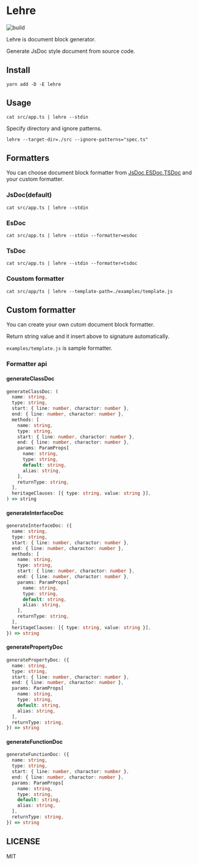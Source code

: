 # Lehre

![build](https://github.com/heavenshell/ts-lehre/workflows/build/badge.svg)

Lehre is document block generator.

Generate JsDoc style document from source code.

## Install

```console
yarn add -D -E lehre
```

## Usage

```console
cat src/app.ts | lehre --stdin
```

Specify directory and ignore patterns.

```console
lehre --target-dir=./src --ignore-patterns="spec.ts"
```

## Formatters

You can choose document block formatter from [JsDoc](https://jsdoc.app/),[ESDoc](https://github.com/esdoc/esdoc),[TSDoc](https://github.com/microsoft/tsdoc) and your custom formatter.

### JsDoc(default)

```console
cat src/app.ts | lehre --stdin
```

### EsDoc

```console
cat src/app.ts | lehre --stdin --formatter=esdoc
```

### TsDoc

```console
cat src/app.ts | lehre --stdin --formatter=tsdoc
```

### Coustom formatter

```console
cat src/app/ts | lehre --template-path=./examples/template.js
```

## Custom formatter

You can create your own cutom document block formatter.

Return string value and it insert above to signature automatically.

`examples/template.js` is sample formatter.

### Formatter api

#### generateClassDoc

```typescript
generateClassDoc: (
  name: string,
  type: string,
  start: { line: number, charactor: number },
  end: { line: number, charactor: number },
  methods: [
    name: string,
    type: string,
    start: { line: number, charactor: number },
    end: { line: number, charactor: number },
    params: ParamProps[
      name: string,
      type: string,
      default: string,
      alias: string,
    ],
    returnType: string,
  ],
  heritageClauses: [{ type: string, value: string }],
) => string
```

#### generateInterfaceDoc

```typescript
generateInterfaceDoc: ({
  name: string,
  type: string,
  start: { line: number, charactor: number },
  end: { line: number, charactor: number },
  methods: [
    name: string,
    type: string,
    start: { line: number, charactor: number },
    end: { line: number, charactor: number },
    params: ParamProps[
      name: string,
      type: string,
      default: string,
      alias: string,
    ],
    returnType: string,
  ],
  heritageClauses: [{ type: string, value: string }],
}) => string
```

#### generatePropertyDoc

```typescript
generatePropertyDoc: ({
  name: string,
  type: string,
  start: { line: number, charactor: number },
  end: { line: number, charactor: number },
  params: ParamProps[
    name: string,
    type: string,
    default: string,
    alias: string,
  ],
  returnType: string,
}) => string
```

#### generateFunctionDoc

```typescript
generateFunctionDoc: ({
  name: string,
  type: string,
  start: { line: number, charactor: number },
  end: { line: number, charactor: number },
  params: ParamProps[
    name: string,
    type: string,
    default: string,
    alias: string,
  ],
  returnType: string,
}) => string
```

## LICENSE

MIT
